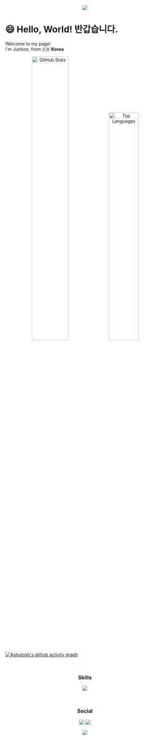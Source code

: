 <p align='center'>
    <img src="https://capsule-render.vercel.app/api?type=waving&color=gradient&height=400&width=100%&section=header&text=안녕하세요,%20Frontend%20개발자%20김준회입니다!%20🎨&fontSize=42&animation=twinkling&fontAlign=50&fontAlignY=40&desc=제%20GitHub에%20방문해주셔서%20감사합니다!%20😊&descAlignY=53&descAlign=50"/>
</p>

# 😄 Hello, World! 반갑습니다.

Welcome to my page!\
I'm Junhoe, from 🇰🇷 **Korea**

<div align="center">
  <img src="https://github-readme-stats.vercel.app/api?username=KimJunhoe153&show_icons=true&theme=tokyonight"height: 200px; width="48%" alt="GitHub Stats" />
  <img src="https://github-readme-stats.vercel.app/api/top-langs/?username=KimJunhoe153&layout=compact&theme=tokyonight"height: 200px; width="43%" alt="Top Languages" />
</div>

[![Ashutosh's github activity graph](https://github-readme-activity-graph.vercel.app/graph?username=KimJunhoe153&theme=github-compact)](https://github.com/ashutosh00710/github-readme-activity-graph)

</br>

<h3 align="center"><b>Skills</b></h3>
<p align="center">
  <a href="https://skillicons.dev">
    <img src="https://skillicons.dev/icons?i=html,css,javascript,react,figma,github,ps,pr,ae" />
  </a>
</p>

</br>

<h3 align="center"><b>Social</b></h3>
<p align="center">
<a href="mailto:fish.gave.seaweed@gmail.com"><img src="https://img.shields.io/badge/Gmail-D14836?style=for-the-badge&logo=gmail&logoColor=white&link=mailto:fish.gave.seaweed@gmail.com"/></a>
<a href="https://www.instagram.com/fish_gave_seaweed"><img src="https://img.shields.io/badge/Instagram-%23E4405F.svg?style=for-the-badge&logo=Instagram&logoColor=white&link=https://www.instagram.com/fish_gave_seaweed"/></a>
</p>

<p align='center'>
<img src="https://capsule-render.vercel.app/api?type=waving&color=gradient&height=200&width=100%&section=footer"/>
</p>
